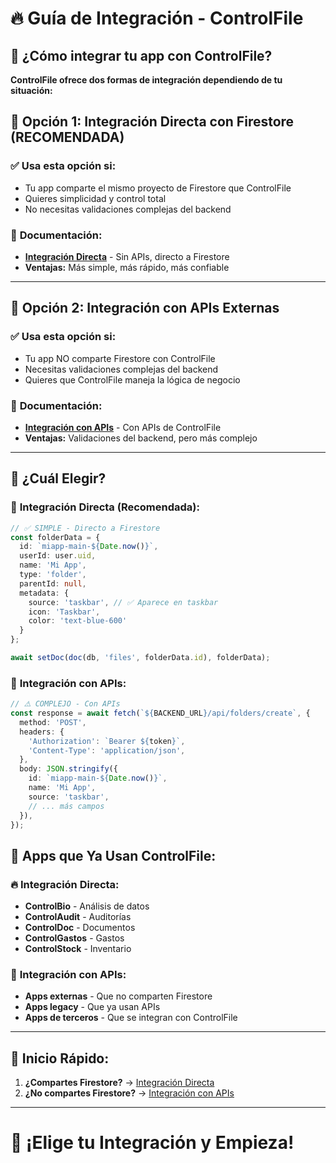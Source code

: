 # 🔥 **Guía de Integración - ControlFile**

## 🎯 **¿Cómo integrar tu app con ControlFile?**

**ControlFile ofrece dos formas de integración dependiendo de tu situación:**

## 🚀 **Opción 1: Integración Directa con Firestore (RECOMENDADA)**

### ✅ **Usa esta opción si:**
- Tu app comparte el mismo proyecto de Firestore que ControlFile
- Quieres simplicidad y control total
- No necesitas validaciones complejas del backend

### 📁 **Documentación:**
- **[Integración Directa](./firestore-directo/)** - Sin APIs, directo a Firestore
- **Ventajas:** Más simple, más rápido, más confiable

---

## 🔌 **Opción 2: Integración con APIs Externas**

### ✅ **Usa esta opción si:**
- Tu app NO comparte Firestore con ControlFile
- Necesitas validaciones complejas del backend
- Quieres que ControlFile maneja la lógica de negocio

### 📁 **Documentación:**
- **[Integración con APIs](./api-externa/)** - Con APIs de ControlFile
- **Ventajas:** Validaciones del backend, pero más complejo

---

## 🎯 **¿Cuál Elegir?**

### 🚀 **Integración Directa (Recomendada):**
```typescript
// ✅ SIMPLE - Directo a Firestore
const folderData = {
  id: `miapp-main-${Date.now()}`,
  userId: user.uid,
  name: 'Mi App',
  type: 'folder',
  parentId: null,
  metadata: {
    source: 'taskbar', // ✅ Aparece en taskbar
    icon: 'Taskbar',
    color: 'text-blue-600'
  }
};

await setDoc(doc(db, 'files', folderData.id), folderData);
```

### 🔌 **Integración con APIs:**
```typescript
// ⚠️ COMPLEJO - Con APIs
const response = await fetch(`${BACKEND_URL}/api/folders/create`, {
  method: 'POST',
  headers: {
    'Authorization': `Bearer ${token}`,
    'Content-Type': 'application/json',
  },
  body: JSON.stringify({
    id: `miapp-main-${Date.now()}`,
    name: 'Mi App',
    source: 'taskbar',
    // ... más campos
  }),
});
```

## 🎯 **Apps que Ya Usan ControlFile:**

### 🔥 **Integración Directa:**
- **ControlBio** - Análisis de datos
- **ControlAudit** - Auditorías  
- **ControlDoc** - Documentos
- **ControlGastos** - Gastos
- **ControlStock** - Inventario

### 🔌 **Integración con APIs:**
- **Apps externas** - Que no comparten Firestore
- **Apps legacy** - Que ya usan APIs
- **Apps de terceros** - Que se integran con ControlFile

---

## 🚀 **Inicio Rápido:**

1. **¿Compartes Firestore?** → [Integración Directa](./firestore-directo/)
2. **¿No compartes Firestore?** → [Integración con APIs](./api-externa/)

---

# 🎉 **¡Elige tu Integración y Empieza!**
